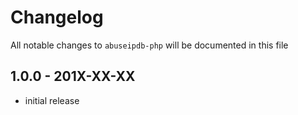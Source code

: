 # Changelog

All notable changes to `abuseipdb-php` will be documented in this file

## 1.0.0 - 201X-XX-XX

- initial release
